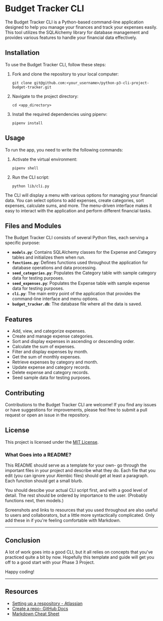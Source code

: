 # Budget Tracker CLI

The Budget Tracker CLI is a Python-based command-line application designed to help you manage your finances and track your expenses easily. This tool utilizes the SQLAlchemy library for database management and provides various features to handle your financial data effectively.

## Installation

To use the Budget Tracker CLI, follow these steps:

1. Fork and clone the repository to your local computer:

   ```console
   git clone git@github.com:<your_username>/python-p3-cli-project-budget-tracker.git
   ```

2. Navigate to the project directory:

   ```console
   cd <app_directory>
   ```

3. Install the required dependencies using pipenv:

   ```console
   pipenv install
   ```

## Usage

To run the app, you need to write the following commands:

1. Activate the virtual environment:

   ```console
   pipenv shell
   ```

2. Run the CLI script:

   ```console
   python lib/cli.py
   ```

The CLI will display a menu with various options for managing your financial data. You can select options to add expenses, create categories, sort expenses, calculate sums, and more. The menu-driven interface makes it easy to interact with the application and perform different financial tasks.

## Files and Modules

The Budget Tracker CLI consists of several Python files, each serving a specific purpose:

- **`models.py`**: Contains SQLAlchemy classes for the Expense and Category tables and initializes them when run.
- **`functions.py`**: Defines functions used throughout the application for database operations and data processing.
- **`seed_categories.py`**: Populates the Category table with sample category data for testing purposes.
- **`seed_expenses.py`**: Populates the Expense table with sample expense data for testing purposes.
- **`cli.py`**: The main entry point of the application that provides the command-line interface and menu options.
- **`budget_tracker.db`**: The database file where all the data is saved.

## Features

- Add, view, and categorize expenses.
- Create and manage expense categories.
- Sort and display expenses in ascending or descending order.
- Calculate the sum of expenses.
- Filter and display expenses by month.
- Get the sum of monthly expenses.
- Retrieve expenses by category and month.
- Update expense and category records.
- Delete expense and category records.
- Seed sample data for testing purposes.

## Contributing

Contributions to the Budget Tracker CLI are welcome! If you find any issues or have suggestions for improvements, please feel free to submit a pull request or open an issue in the repository.

## License

This project is licensed under the [MIT License](https://github.com/mohamedmhussein/python-p3-cli-project-budget-tracker/blob/main/LICENSE).

### What Goes into a README?

This README should serve as a template for your own- go through the important
files in your project and describe what they do. Each file that you edit
(you can ignore your Alembic files) should get at least a paragraph. Each
function should get a small blurb.

You should descibe your actual CLI script first, and with a good level of
detail. The rest should be ordered by importance to the user. (Probably
functions next, then models.)

Screenshots and links to resources that you used throughout are also useful to
users and collaborators, but a little more syntactically complicated. Only add
these in if you're feeling comfortable with Markdown.

---

## Conclusion

A lot of work goes into a good CLI, but it all relies on concepts that you've
practiced quite a bit by now. Hopefully this template and guide will get you
off to a good start with your Phase 3 Project.

Happy coding!

---

## Resources

- [Setting up a respository - Atlassian](https://www.atlassian.com/git/tutorials/setting-up-a-repository)
- [Create a repo- GitHub Docs](https://docs.github.com/en/get-started/quickstart/create-a-repo)
- [Markdown Cheat Sheet](https://www.markdownguide.org/cheat-sheet/)

```

```
